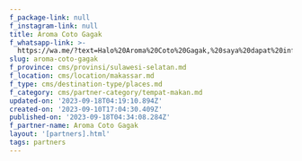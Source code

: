```yaml
---
f_package-link: null
f_instagram-link: null
title: Aroma Coto Gagak
f_whatsapp-link: >-
  https://wa.me/?text=Halo%20Aroma%20Coto%20Gagak,%20saya%20dapat%20info%20dari%20@loocale.id%20dan%20punya%20pertanyaan
slug: aroma-coto-gagak
f_province: cms/provinsi/sulawesi-selatan.md
f_location: cms/location/makassar.md
f_type: cms/destination-type/places.md
f_category: cms/partner-category/tempat-makan.md
updated-on: '2023-09-18T04:19:10.894Z'
created-on: '2023-09-10T17:04:30.409Z'
published-on: '2023-09-18T04:34:08.284Z'
f_partner-name: Aroma Coto Gagak
layout: '[partners].html'
tags: partners
---
```



